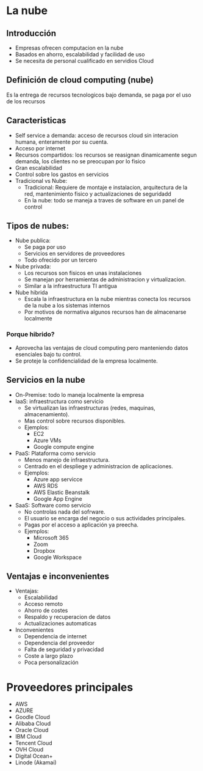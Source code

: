 # La nube
## Introducción
* Empresas ofrecen computacion en la nube
* Basados en ahorro, escalabilidad y facilidad de uso
* Se necesita de personal cualificado en servidios Cloud
## Definición de cloud computing (nube)

Es la entrega de recursos tecnologicos bajo demanda, se paga por el uso de los recursos

## Caracteristicas

* Self service a demanda: acceso de recursos cloud sin interacion humana, enteramente por su cuenta.
* Acceso por internet
* Recursos compartidos: los recursos se reasignan dinamicamente segun demanda, los clientes no se preocupan por lo fisico
* Gran escalabilidad
* Control sobre los gastos en servicios
* Tradicional vs Nube:
    * Tradicional: Requiere de montaje e instalacion, arquitectura de la red, mantenimiento fisico y actualizaciones de seguridadd
    * En la nube: todo se maneja a traves de software en un panel de control

## Tipos de nubes:
* Nube publica:
    * Se paga por uso
    * Servicios en servidores de proveedores
    * Todo ofrecido por un tercero
* Nube privada: 
    * Los recursos son fisicos en unas instalaciones
    * Se manejan por herramientas de administracion y virtualizacion.
    * Similar a la infraestructura TI antigua
* Nube hibrida
    * Escala la infraestructura en la nube mientras conecta los recursos de la nube a los sistemas internos
    * Por motivos de normativa algunos recursos han de almacenarse localmente

### Porque hibrido?
* Aprovecha las ventajas de cloud computing pero manteniendo datos esenciales bajo tu control.
* Se proteje la confidencialidad de la empresa localmente.

## Servicios en la nube
* On-Premise: todo lo maneja localmente la empresa
* IaaS: infraestructura como servicio
    * Se virtualizan las infraestructuras (redes, maquinas, almacenamiento).
    * Mas control sobre recursos disponibles.
    * Ejemplos:
        * EC2
        * Azure VMs
        * Google compute engine
* PaaS: Plataforma como servicio
    * Menos manejo de infraestructura.
    * Centrado en el despliege y administracion de aplicaciones.
    * Ejemplos:
        * Azure app servicce
        * AWS RDS
        * AWS Elastic Beanstalk
        * Google App Engine
* SaaS: Software como servicio
    * No controlas nada del sofrware.
    * El usuario se encarga del negocio o sus actividades principales.
    * Pagas por el acceso a aplicación ya preecha.
    * Ejemplos:
        * Microsoft 365
        * Zoom
        * Dropbox
        * Google Workspace

## Ventajas e inconvenientes
* Ventajas:
    * Escalabilidad
    * Acceso remoto
    * Ahorro de costes
    * Respaldo y recuperacion de datos
    * Actualizaciones automaticas
* Inconvenientes
    * Dependencia de internet
    * Dependencia del proveedor
    * Falta de seguridad y privacidad
    * Coste a largo plazo
    * Poca personalización

# Proveedores principales
* AWS
* AZURE
* Goodle Cloud
* Alibaba Cloud
* Oracle Cloud
* IBM Cloud
* Tencent Cloud
* OVH Cloud
* Digital Ocean+
* Linode (Akamai)
